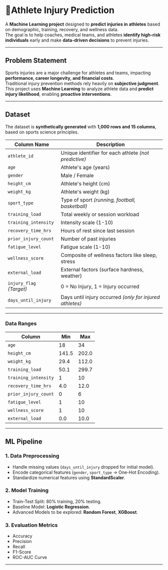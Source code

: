 # 🏃Athlete Injury Prediction

A **Machine Learning project** designed to **predict injuries in athletes** based on demographic, training, recovery, and wellness data.  
The goal is to help coaches, medical teams, and athletes **identify high-risk individuals** early and make **data-driven decisions** to prevent injuries.

---

## Problem Statement
Sports injuries are a major challenge for athletes and teams, impacting **performance, career longevity, and financial costs**.  
Traditional injury prevention methods rely heavily on **subjective judgment**.  
This project uses **Machine Learning** to analyze athlete data and **predict injury likelihood**, enabling **proactive interventions**.

---

## Dataset
The dataset is **synthetically generated** with **1,000 rows and 15 columns**, based on sports science principles.

| **Column Name**        | **Description** |
|------------------------|-----------------|
| `athlete_id`           | Unique identifier for each athlete *(not predictive)* |
| `age`                  | Athlete's age (years) |
| `gender`               | Male / Female |
| `height_cm`            | Athlete's height (cm) |
| `weight_kg`            | Athlete's weight (kg) |
| `sport_type`           | Type of sport *(running, football, basketball)* |
| `training_load`        | Total weekly or session workload |
| `training_intensity`   | Intensity scale (1-10) |
| `recovery_time_hrs`    | Hours of rest since last session |
| `prior_injury_count`   | Number of past injuries |
| `fatigue_level`        | Fatigue scale (1-10) |
| `wellness_score`       | Composite of wellness factors like sleep, stress |
| `external_load`        | External factors (surface hardness, weather) |
| `injury_flag` *(Target)* | 0 = No Injury, 1 = Injury occurred |
| `days_until_injury`    | Days until injury occurred *(only for injured athletes)* |

---

### **Data Ranges**
| Column               | Min | Max |
|----------------------|-----|-----|
| `age`                | 18  | 34  |
| `height_cm`          | 141.5 | 202.0 |
| `weight_kg`          | 29.4  | 112.0 |
| `training_load`      | 50.1 | 299.7 |
| `training_intensity` | 1 | 10 |
| `recovery_time_hrs`  | 4.0 | 12.0 |
| `prior_injury_count` | 0 | 6 |
| `fatigue_level`      | 1 | 10 |
| `wellness_score`     | 1 | 10 |
| `external_load`      | 0.0 | 10.0 |

---

## ML Pipeline

### **1. Data Preprocessing**
- Handle missing values (`days_until_injury` dropped for initial model).
- Encode categorical features (`gender`, `sport_type` → One-Hot Encoding).
- Standardize numerical features using **StandardScaler**.

### **2. Model Training**
- Train-Test Split: 80% training, 20% testing.
- Baseline Model: **Logistic Regression**.
- Advanced Models to be explored: **Random Forest**, **XGBoost**.

### **3. Evaluation Metrics**
- Accuracy
- Precision
- Recall
- F1-Score
- ROC-AUC Curve

---
